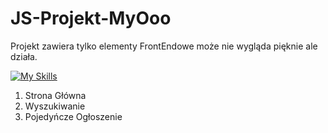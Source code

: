 # JS-Projekt-MyOoo

Projekt zawiera tylko elementy FrontEndowe może nie wygląda pięknie ale działa.

[![My Skills](https://skillicons.dev/icons?i=html,css,js)](https://skillicons.dev)

1. Strona Główna
2. Wyszukiwanie
3. Pojedyńcze Ogłoszenie